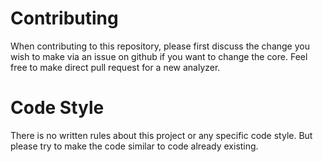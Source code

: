 # Contributing

When contributing to this repository, please first discuss the change you wish to make via an issue on github if you want to change the core. Feel free to make direct pull request for a new analyzer.

# Code Style

There is no written rules about this project or any specific code style. But please try to make the code similar to code already existing.
